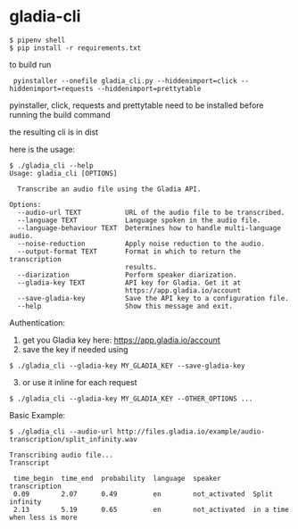 # gladia-cli
```
$ pipenv shell
$ pip install -r requirements.txt
```

to build run
```
 pyinstaller --onefile gladia_cli.py --hiddenimport=click --hiddenimport=requests --hiddenimport=prettytable
```

pyinstaller, click, requests and prettytable need to be installed before running the build command


the resulting cli is in dist

here is the usage:

```
$ ./gladia_cli --help
Usage: gladia_cli [OPTIONS]

  Transcribe an audio file using the Gladia API.

Options:
  --audio-url TEXT           URL of the audio file to be transcribed.
  --language TEXT            Language spoken in the audio file.
  --language-behaviour TEXT  Determines how to handle multi-language audio.
  --noise-reduction          Apply noise reduction to the audio.
  --output-format TEXT       Format in which to return the transcription
                             results.
  --diarization              Perform speaker diarization.
  --gladia-key TEXT          API key for Gladia. Get it at
                             https://app.gladia.io/account
  --save-gladia-key          Save the API key to a configuration file.
  --help                     Show this message and exit.
```

Authentication:
1. get you Gladia key here: https://app.gladia.io/account
2. save the key if needed using
```
$ ./gladia_cli --gladia-key MY_GLADIA_KEY --save-gladia-key
```
3. or use it inline for each request
```
$ ./gladia_cli --gladia-key MY_GLADIA_KEY --OTHER_OPTIONS ...
```


Basic Example:
```
$ ./gladia_cli --audio-url http://files.gladia.io/example/audio-transcription/split_infinity.wav

Transcribing audio file...
Transcript

 time_begin  time_end  probability  language  speaker        transcription
 0.09        2.07      0.49         en        not_activated  Split infinity
 2.13        5.19      0.65         en        not_activated  in a time when less is more
```

